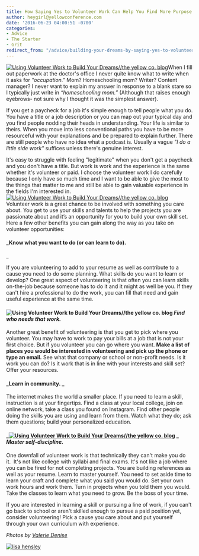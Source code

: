 ```yaml
---
title: How Saying Yes to Volunteer Work Can Help You Find More Purpose
author: heygirl@yellowconference.com
date: '2016-06-23 04:00:51 -0700'
categories:
- Advice
- The Starter
- Grit
redirect_from: "/advice/building-your-dreams-by-saying-yes-to-volunteer-work/"
---
```


[![Using Volunteer Work to Build Your Dreams//the yellow co. blog](http://yellowconference.com/wp-content/uploads/2016/06/ValerieDenisePhotos-34.jpg)](http://yellowconference.com/wp-content/uploads/2016/06/ValerieDenisePhotos-34.jpg)When I fill out paperwork at the doctor's office I never quite know what to write when it asks for _"occupation."_ Mom? Homeschooling mom? Writer? Content manager? I never want to explain my answer in response to a blank stare so I typically just write in _“homeschooling mom.”_ (Although that raises enough eyebrows- not sure why I thought it was the simplest answer).

If you get a paycheck for a job it's simple enough to tell people what you do. You have a title or a job description or you can map out your typical day and you find people nodding their heads in understanding. Your life is similar to theirs. When you move into less conventional paths you have to be more resourceful with your explanations and be prepared to explain further. There are still people who have no idea what a podcast is. Usually a vague _"I do a little side work"_ suffices unless there's genuine interest. 

It's easy to struggle with feeling "legitimate" when you don't get a paycheck and you don't have a title. But work is work and the experience is the same whether it's volunteer or paid. I choose the volunteer work I do carefully because I only have so much time and I want to be able to give the most to the things that matter to me and still be able to gain valuable experience in the fields I'm interested in. [![Using Volunteer Work to Build Your Dreams//the yellow co. blog](http://yellowconference.com/wp-content/uploads/2016/06/ValerieDenisePhotos-31.jpg)](http://yellowconference.com/wp-content/uploads/2016/06/ValerieDenisePhotos-31.jpg) Volunteer work is a great chance to be involved with something you care about. You get to use your skills and talents to help the projects you are passionate about and it’s an opportunity for you to build your own skill set. Here a few other benefits you can gain along the way as you take on volunteer opportunities: 

#### _Know what you want to do (or can learn to do).  
_

If you are volunteering to add to your resume as well as contribute to a cause you need to do some planning. What skills do you want to learn or develop? One great aspect of volunteering is that often you can learn skills on-the-job because someone has to do it and it might as well be you. If they can't hire a professional to do the work, you can fill that need and gain useful experience at the same time. 

#### ![Using Volunteer Work to Build Your Dreams//the yellow co. blog](http://yellowconference.com/wp-content/uploads/2016/06/ValerieDenisePhotos-5.jpg) _Find who needs that work._

Another great benefit of volunteering is that you get to pick where you volunteer. You may have to work to pay your bills at a job that is not your first choice. But if you volunteer you can go where you want. **Make a list of places you would be interested in volunteering and pick up the phone or type an email.** See what that company or school or non-profit needs. Is it work you can do? Is it work that is in line with your interests and skill set? Offer your resources. 

#### _Learn in community. _

The internet makes the world a smaller place. If you need to learn a skill, instruction is at your fingertips. Find a class at your local college, join on online network, take a class you found on Instagram. Find other people doing the skills you are using and learn from them. Watch what they do; ask them questions; build your personalized education. 

#### _[![Using Volunteer Work to Build Your Dreams//the yellow co. blog](http://yellowconference.com/wp-content/uploads/2016/06/ValerieDenisePhotos-26.jpg)](http://yellowconference.com/wp-content/uploads/2016/06/ValerieDenisePhotos-26.jpg) _ _Master self-discipline._

One downfall of volunteer work is that technically they can't make you do it.  It's not like college with syllabi and final exams. It's not like a job where you can be fired for not completing projects. You are building references as well as your resume. Learn to master yourself. You need to set aside time to learn your craft and complete what you said you would do. Set your own work hours and work them. Turn in projects when you told them you would. Take the classes to learn what you need to grow. Be the boss of your time.

If you are interested in learning a skill or pursuing a line of work, if you can't go back to school or aren't skilled enough to pursue a paid position yet, consider volunteering! Pick a cause you care about and put yourself through your own curriculum with experience. 

_Photos by [Valerie Denise](http://www.valeriedenisephotos.com/)_

[![lisa hensley](http://yellowconference.com/wp-content/uploads/2016/06/LISAHENSLEY.jpg)](http://www.lisahensley.me/blog/)

